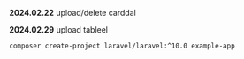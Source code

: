 **2024.02.22** upload/delete carddal

**2024.02.29** upload tableel

```
composer create-project laravel/laravel:^10.0 example-app
```
